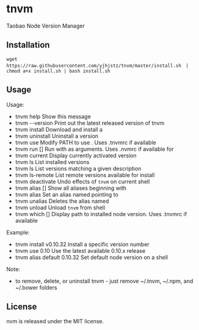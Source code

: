 # tnvm
Taobao Node Version Manager

## Installation
```shell
wget https://raw.githubusercontent.com/yjhjstz/tnvm/master/install.sh　| chmod a+x install.sh | bash install.sh
```

## Usage
Usage:
  * tnvm help                              Show this message
  * tnvm --version                         Print out the latest released version of tnvm
  * tnvm install <version>                 Download and install a <version>
  * tnvm uninstall <version>               Uninstall a version
  * tnvm use <version>                     Modify PATH to use <version>. Uses .tnvmrc if available
  * tnvm run <version> [<args>]            Run <version> with <args> as arguments. Uses .nvmrc if available for <version>
  * tnvm current                           Display currently activated version
  * tnvm ls                                List installed versions
  * tnvm ls <version>                      List versions matching a given description
  * tnvm ls-remote                         List remote versions available for install
  * tnvm deactivate                        Undo effects of `tnvm` on current shell
  * tnvm alias [<pattern>]                 Show all aliases beginning with <pattern>
  * tnvm alias <name> <version>            Set an alias named <name> pointing to <version>
  * tnvm unalias <name>                    Deletes the alias named <name>
  * tnvm unload                            Unload `tnvm` from shell
  * tnvm which [<version>]                 Display path to installed node version. Uses .tnvmrc if available

Example:
  * tnvm install v0.10.32                  Install a specific version number
  * tnvm use 0.10                          Use the latest available 0.10.x release
  * tnvm alias default 0.10.32             Set default node version on a shell

Note:
  * to remove, delete, or uninstall tnvm - just remove ~/.tnvm, ~/.npm, and ~/.bower folders


## License

nvm is released under the MIT license.
